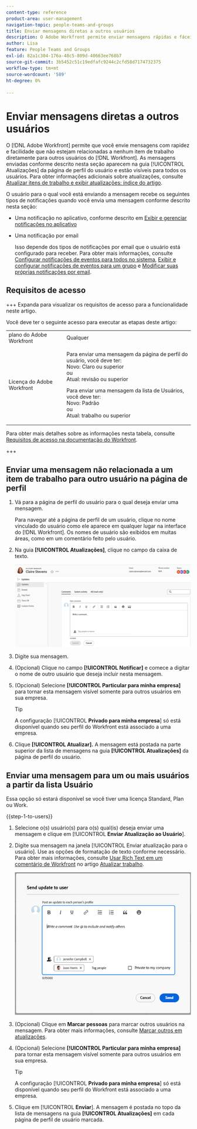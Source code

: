 ```yaml
---
content-type: reference
product-area: user-management
navigation-topic: people-teams-and-groups
title: Enviar mensagens diretas a outros usuários
description: O Adobe Workfront permite enviar mensagens rápidas e fáceis que não estão relacionadas a qualquer item de trabalho diretamente para outros usuários do Workfront.
author: Lisa
feature: People Teams and Groups
exl-id: 82a1c304-176a-48c5-809d-40663ee768b7
source-git-commit: 3b5452c51c19edfafc9244c2cfd58d7174732375
workflow-type: tm+mt
source-wordcount: '589'
ht-degree: 0%

---
```


# Enviar mensagens diretas a outros usuários

O [!DNL Adobe Workfront] permite que você envie mensagens com rapidez e facilidade que não estejam relacionadas a nenhum item de trabalho diretamente para outros usuários do [!DNL Workfront]. As mensagens enviadas conforme descrito nesta seção aparecem na guia [!UICONTROL Atualizações] da página de perfil do usuário e estão visíveis para todos os usuários. Para obter informações adicionais sobre atualizações, consulte [Atualizar itens de trabalho e exibir atualizações: índice do artigo](../../workfront-basics/updating-work-items-and-viewing-updates/update-work-items-and-view-updates.md).

O usuário para o qual você está enviando a mensagem recebe os seguintes tipos de notificações quando você envia uma mensagem conforme descrito nesta seção:

* Uma notificação no aplicativo, conforme descrito em [Exibir e gerenciar notificações no aplicativo](../../workfront-basics/using-notifications/view-and-manage-in-app-notifications.md)
* Uma notificação por email

  Isso depende dos tipos de notificações por email que o usuário está configurado para receber. Para obter mais informações, consulte [Configurar notificações de eventos para todos no sistema](../../administration-and-setup/manage-workfront/emails/configure-event-notifications-for-everyone-in-the-system.md), [Exibir e configurar notificações de eventos para um grupo](../../administration-and-setup/manage-groups/create-and-manage-groups/view-and-configure-event-notifications-group.md) e [Modificar suas próprias notificações por email](../../workfront-basics/using-notifications/activate-or-deactivate-your-own-event-notifications.md).

## Requisitos de acesso

+++ Expanda para visualizar os requisitos de acesso para a funcionalidade neste artigo.

Você deve ter o seguinte acesso para executar as etapas deste artigo:

<table style="table-layout:auto"> 
 <col> 
 <col> 
 <tbody> 
  <tr data-mc-conditions=""> 
   <td role="rowheader">plano do Adobe Workfront</td> 
   <td>Qualquer</td> 
  </tr> 
  <tr> 
   <td role="rowheader">Licença do Adobe Workfront</td> 
   <td>
   <p>Para enviar uma mensagem da página de perfil do usuário, você deve ter:<br>
   Novo: Claro ou superior<br>
   ou<br>
   Atual: revisão ou superior</p>
   <p>Para enviar uma mensagem da lista de Usuários, você deve ter:<br>
   Novo: Padrão<br>
   ou<br>
   Atual: trabalho ou superior</p></td>
  </tr> 
 </tbody> 
</table>

Para obter mais detalhes sobre as informações nesta tabela, consulte [Requisitos de acesso na documentação do Workfront](/help/quicksilver/administration-and-setup/add-users/access-levels-and-object-permissions/access-level-requirements-in-documentation.md).

+++

## Enviar uma mensagem não relacionada a um item de trabalho para outro usuário na página de perfil

1. Vá para a página de perfil do usuário para o qual deseja enviar uma mensagem.

   Para navegar até a página de perfil de um usuário, clique no nome vinculado do usuário como ele aparece em qualquer lugar na interface do [!DNL Workfront]. Os nomes de usuário são exibidos em muitas áreas, como em um comentário feito pelo usuário.

1. Na guia **[!UICONTROL Atualizações]**, clique no campo da caixa de texto.

   ![Usuário de mensagem na [!UICONTROL guia Atualizações]](assets/send-message-to-user-on-updates-tab.png)

1. Digite sua mensagem.
1. (Opcional) Clique no campo **[!UICONTROL Notificar]** e comece a digitar o nome de outro usuário que deseja incluir nesta mensagem.

1. (Opcional) Selecione **[!UICONTROL Particular para minha empresa]** para tornar esta mensagem visível somente para outros usuários em sua empresa.

   >[!TIP]
   >
   >A configuração [!UICONTROL **Privado para minha empresa**] só está disponível quando seu perfil do Workfront está associado a uma empresa.

1. Clique **[!UICONTROL Atualizar].**
A mensagem está postada na parte superior da lista de mensagens na guia **[!UICONTROL Atualizações]** da página de perfil do usuário.

## Enviar uma mensagem para um ou mais usuários a partir da lista Usuário

Essa opção só estará disponível se você tiver uma licença Standard, Plan ou Work.

{{step-1-to-users}}

1. Selecione o(s) usuário(s) para o(s) qual(is) deseja enviar uma mensagem e clique em [!UICONTROL **Enviar Atualização ao Usuário**].
1. Digite sua mensagem na janela [!UICONTROL Enviar atualização para o usuário]. Use as opções de formatação de texto conforme necessário. Para obter mais informações, consulte [Usar Rich Text em um comentário de Workfront](/help/quicksilver/workfront-basics/updating-work-items-and-viewing-updates/update-work.md#use-rich-text-in-a-workfront-comment) no artigo [Atualizar trabalho](/help/quicksilver/workfront-basics/updating-work-items-and-viewing-updates/update-work.md).

   ![Usuário de mensagem na janela Enviar atualização para o usuário](assets/send-update-to-user-072825.png)

1. (Opcional) Clique em **Marcar pessoas** para marcar outros usuários na mensagem. Para obter mais informações, consulte [Marcar outros em atualizações](/help/quicksilver/workfront-basics/updating-work-items-and-viewing-updates/tag-others-on-updates.md).
1. (Opcional) Selecione **[!UICONTROL Particular para minha empresa]** para tornar esta mensagem visível somente para outros usuários em sua empresa.

   >[!TIP]
   >
   >A configuração [!UICONTROL **Privado para minha empresa**] só está disponível quando seu perfil do Workfront está associado a uma empresa.
1. Clique em [!UICONTROL **Enviar**].
A mensagem é postada no topo da lista de mensagens na guia **[!UICONTROL Atualizações]** em cada página de perfil de usuário marcada.
